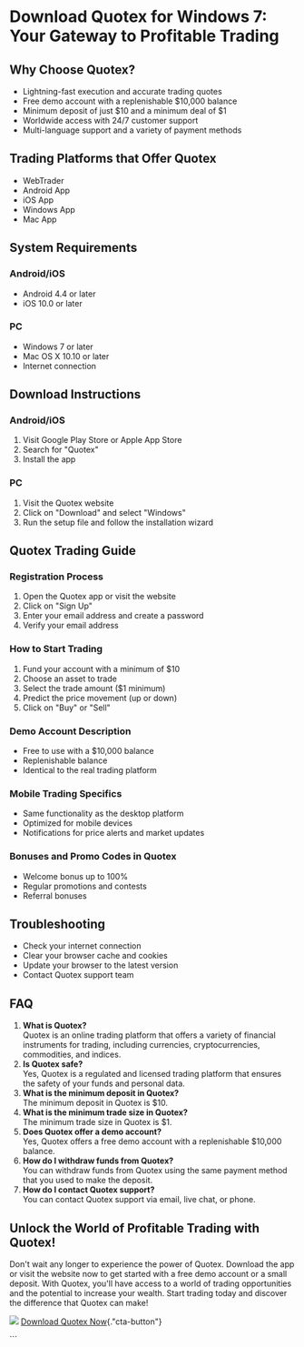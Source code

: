 # Download Quotex for Windows 7: Your Gateway to Profitable Trading

## Why Choose Quotex?

-   Lightning-fast execution and accurate trading quotes
-   Free demo account with a replenishable \$10,000 balance
-   Minimum deposit of just \$10 and a minimum deal of \$1
-   Worldwide access with 24/7 customer support
-   Multi-language support and a variety of payment methods

## Trading Platforms that Offer Quotex

-   WebTrader
-   Android App
-   iOS App
-   Windows App
-   Mac App

## System Requirements

### Android/iOS

-   Android 4.4 or later
-   iOS 10.0 or later

### PC

-   Windows 7 or later
-   Mac OS X 10.10 or later
-   Internet connection

## Download Instructions

### Android/iOS

1.  Visit Google Play Store or Apple App Store
2.  Search for "Quotex"
3.  Install the app

### PC

1.  Visit the Quotex website
2.  Click on "Download" and select "Windows"
3.  Run the setup file and follow the installation wizard

## Quotex Trading Guide

### Registration Process

1.  Open the Quotex app or visit the website
2.  Click on "Sign Up"
3.  Enter your email address and create a password
4.  Verify your email address

### How to Start Trading

1.  Fund your account with a minimum of \$10
2.  Choose an asset to trade
3.  Select the trade amount (\$1 minimum)
4.  Predict the price movement (up or down)
5.  Click on "Buy" or "Sell"

### Demo Account Description

-   Free to use with a \$10,000 balance
-   Replenishable balance
-   Identical to the real trading platform

### Mobile Trading Specifics

-   Same functionality as the desktop platform
-   Optimized for mobile devices
-   Notifications for price alerts and market updates

### Bonuses and Promo Codes in Quotex

-   Welcome bonus up to 100%
-   Regular promotions and contests
-   Referral bonuses

## Troubleshooting

-   Check your internet connection
-   Clear your browser cache and cookies
-   Update your browser to the latest version
-   Contact Quotex support team

## FAQ

1.  **What is Quotex?**\
    Quotex is an online trading platform that offers a variety of
    financial instruments for trading, including currencies,
    cryptocurrencies, commodities, and indices.
2.  **Is Quotex safe?**\
    Yes, Quotex is a regulated and licensed trading platform that
    ensures the safety of your funds and personal data.
3.  **What is the minimum deposit in Quotex?**\
    The minimum deposit in Quotex is \$10.
4.  **What is the minimum trade size in Quotex?**\
    The minimum trade size in Quotex is \$1.
5.  **Does Quotex offer a demo account?**\
    Yes, Quotex offers a free demo account with a replenishable \$10,000
    balance.
6.  **How do I withdraw funds from Quotex?**\
    You can withdraw funds from Quotex using the same payment method
    that you used to make the deposit.
7.  **How do I contact Quotex support?**\
    You can contact Quotex support via email, live chat, or phone.

## Unlock the World of Profitable Trading with Quotex!

Don\'t wait any longer to experience the power of Quotex. Download the
app or visit the website now to get started with a free demo account or
a small deposit. With Quotex, you\'ll have access to a world of trading
opportunities and the potential to increase your wealth. Start trading
today and discover the difference that Quotex can make!

[![](https://static.quotex.io/files/10_en/300_250.jpg)](https://traff.sbs/brokerqxlid)
[Download Quotex
Now](\%22https://traff.sbs/quotexonelink\%22){."cta-button"}

\`\`\`

